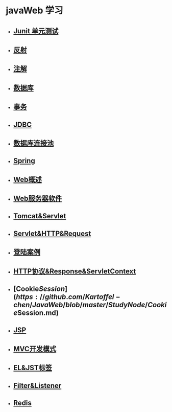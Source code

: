  # javaWeb 学习
 

* ## [Junit 单元测试](https://github.com/Kartoffel-chen/JavaWeb/blob/master/StudyNode/Junit.md)
* ## [反射](https://github.com/Kartoffel-chen/JavaWeb/blob/master/StudyNode/反射.md)
* ## [注解](https://github.com/Kartoffel-chen/JavaWeb/blob/master/StudyNode/注解.md)
* ## [数据库](https://github.com/Kartoffel-chen/JavaWeb/blob/master/StudyNode/数据库.md)
* ## [事务](https://github.com/Kartoffel-chen/JavaWeb/blob/master/StudyNode/事务.md)
* ## [JDBC](https://github.com/Kartoffel-chen/JavaWeb/blob/master/StudyNode/JDBC.md)
* ## [数据库连接池](https://github.com/Kartoffel-chen/JavaWeb/blob/master/StudyNode/数据库连接池.md)
* ## [Spring](https://github.com/Kartoffel-chen/JavaWeb/blob/master/StudyNode/Spring.md)
* ## [Web概述](https://github.com/Kartoffel-chen/JavaWeb/blob/master/StudyNode/Web概述.md)
* ## [Web服务器软件](https://github.com/Kartoffel-chen/JavaWeb/blob/master/StudyNode/Web服务器软件.md)
* ## [Tomcat&Servlet](https://github.com/Kartoffel-chen/JavaWeb/blob/master/StudyNode/Tomcat&Servlet.md)
* ## [Servlet&HTTP&Request](https://github.com/Kartoffel-chen/JavaWeb/blob/master/StudyNode/Servlet&HTTP&Request.md)
* ## [登陆案例](https://github.com/Kartoffel-chen/JavaWeb/blob/master/StudyNode/登陆案例.md)
* ## [HTTP协议&Response&ServletContext](https://github.com/Kartoffel-chen/JavaWeb/blob/master/StudyNode/HTTP协议&Response&ServletContext.md)
* ## [Cookie$Session](https://github.com/Kartoffel-chen/JavaWeb/blob/master/StudyNode/Cookie$Session.md)
* ## [JSP](https://github.com/Kartoffel-chen/JavaWeb/blob/master/StudyNode/JSP.md)
* ## [MVC开发模式](https://github.com/Kartoffel-chen/JavaWeb/blob/master/StudyNode/MVC开发模式.md)
* ## [EL&JST标签](https://github.com/Kartoffel-chen/JavaWeb/blob/master/StudyNode/EL&JST标签.md)
* ## [Filter&Listener](https://github.com/Kartoffel-chen/JavaWeb/blob/master/StudyNode/Filter&Listener.md)
* ## [Redis](https://github.com/Kartoffel-chen/JavaWeb/blob/master/StudyNode/Redis.md)

